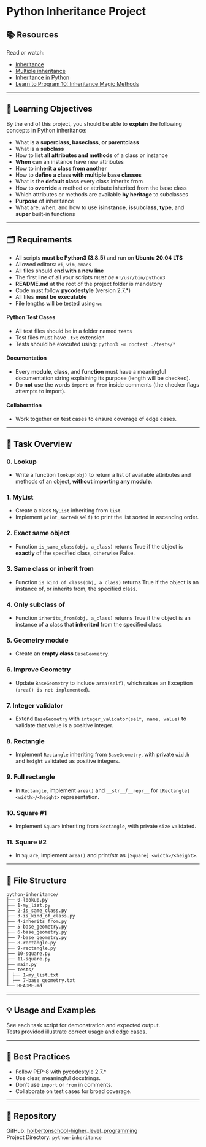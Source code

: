 # Python Inheritance Project

## 📚 Resources
Read or watch:
- [Inheritance](https://intranet.hbtn.io/rltoken/pRigaMtzlZIXHVXZJ7yRMQ)
- [Multiple inheritance](https://intranet.hbtn.io/rltoken/q7hgZ43Gu_snerCNUwqzuw)
- [Inheritance in Python](https://intranet.hbtn.io/rltoken/04VYC46DWxWLhcUpRVmHGg)
- [Learn to Program 10: Inheritance Magic Methods](https://intranet.hbtn.io/rltoken/fojEQ8bllfZecx-ZKKurTw)

---

## 🎯 Learning Objectives

By the end of this project, you should be able to **explain** the following concepts in Python inheritance:

- What is a **superclass, baseclass, or parentclass**
- What is a **subclass**
- How to **list all attributes and methods** of a class or instance
- **When** can an instance have new attributes
- How to **inherit a class from another**
- How to **define a class with multiple base classes**
- What is the **default class** every class inherits from
- How to **override** a method or attribute inherited from the base class
- Which attributes or methods are available **by heritage** to subclasses
- **Purpose** of inheritance
- What are, when, and how to use **isinstance**, **issubclass**, **type**, and **super** built-in functions

---

## 🗂️ Requirements

- All scripts **must be Python3 (3.8.5)** and run on **Ubuntu 20.04 LTS**
- Allowed editors: `vi`, `vim`, `emacs`
- All files should **end with a new line**
- The first line of all your scripts *must be* `#!/usr/bin/python3`
- **README.md** at the root of the project folder is mandatory
- Code must follow **pycodestyle** (version 2.7.\*)
- All files **must be executable**
- File lengths will be tested using `wc`

#### Python Test Cases
- All test files should be in a folder named `tests`
- Test files must have `.txt` extension
- Tests should be executed using: `python3 -m doctest ./tests/*`

#### Documentation
- Every **module**, **class**, and **function** must have a meaningful documentation string explaining its purpose (length will be checked).
- Do **not** use the words `import` or `from` inside comments (the checker flags attempts to import).

#### Collaboration
- Work together on test cases to ensure coverage of edge cases.

---

## 📒 Task Overview

### 0. Lookup
- Write a function `lookup(obj)` to return a list of available attributes and methods of an object, **without importing any module**.

### 1. MyList
- Create a class `MyList` inheriting from `list`.
- Implement `print_sorted(self)` to print the list sorted in ascending order.

### 2. Exact same object
- Function `is_same_class(obj, a_class)` returns True if the object is **exactly** of the specified class, otherwise False.

### 3. Same class or inherit from
- Function `is_kind_of_class(obj, a_class)` returns True if the object is an instance of, or inherits from, the specified class.

### 4. Only subclass of
- Function `inherits_from(obj, a_class)` returns True if the object is an instance of a class that **inherited** from the specified class.

### 5. Geometry module
- Create an **empty class** `BaseGeometry`.

### 6. Improve Geometry
- Update `BaseGeometry` to include `area(self)`, which raises an Exception (`area() is not implemented`).

### 7. Integer validator
- Extend `BaseGeometry` with `integer_validator(self, name, value)` to validate that value is a positive integer.

### 8. Rectangle
- Implement `Rectangle` inheriting from `BaseGeometry`, with private `width` and `height` validated as positive integers.

### 9. Full rectangle
- In `Rectangle`, implement `area()` and `__str__`/`__repr__` for `[Rectangle] <width>/<height>` representation.

### 10. Square #1
- Implement `Square` inheriting from `Rectangle`, with private `size` validated.

### 11. Square #2
- In `Square`, implement `area()` and print/str as `[Square] <width>/<height>`.

---

## 📂 File Structure

```
python-inheritance/
├── 0-lookup.py
├── 1-my_list.py
├── 2-is_same_class.py
├── 3-is_kind_of_class.py
├── 4-inherits_from.py
├── 5-base_geometry.py
├── 6-base_geometry.py
├── 7-base_geometry.py
├── 8-rectangle.py
├── 9-rectangle.py
├── 10-square.py
├── 11-square.py
├── main.py
├── tests/
│ ├── 1-my_list.txt
│ ├── 7-base_geometry.txt
└── README.md
```

---

## 💡 Usage and Examples

See each task script for demonstration and expected output.  
Tests provided illustrate correct usage and edge cases.

---

## 📝 Best Practices

- Follow PEP-8 with pycodestyle 2.7.\*
- Use clear, meaningful docstrings.
- Don’t use `import` or `from` in comments.
- Collaborate on test cases for broad coverage.

---

## 🚩 Repository

GitHub: [holbertonschool-higher_level_programming](https://github.com/abo-ah-md/holbertonschool-higher_level_programming)  
Project Directory: `python-inheritance`
